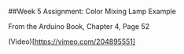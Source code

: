 ##Week 5 Assignment: Color Mixing Lamp Example

From the Arduino Book, Chapter 4, Page 52

(Video)[https://vimeo.com/204895551]
